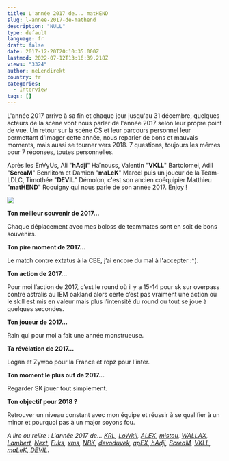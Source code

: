 ```yaml
---
title: L'année 2017 de... matHEND
slug: l-annee-2017-de-mathend
description: "NULL"
type: default
language: fr
draft: false
date: 2017-12-20T20:10:35.000Z
lastmod: 2022-07-12T13:16:39.218Z
views: "3324"
author: neLendirekt
country: fr
categories:
  - Interview
tags: []
---
```

L'année 2017 arrive à sa fin et chaque jour jusqu'au 31 décembre, quelques acteurs de la scène vont nous parler de l'année 2017 selon leur propre point de vue. Un retour sur la scène CS et leur parcours personnel leur permettant d'imager cette année, nous reparler de bons et mauvais moments, mais aussi se tourner vers 2018\. 7 questions, toujours les mêmes pour 7 réponses, toutes personnelles.

Après les EnVyUs, Ali "**hAdji**" Haïnouss, Valentin "**VKLL**" Bartolomei, Adil "**ScreaM**" Benrlitom et Damien "**maLeK**" Marcel puis un joueur de la Team-LDLC, Timothée "**DEVIL**" Démolon, c'est son ancien coéquipier Matthieu "**matHEND**" Roquigny qui nous parle de son année 2017\. Enjoy !

![](//picture/5a1f56cc4e1e1/pic.jpg)

**Ton meilleur souvenir de 2017…**

Chaque déplacement avec mes boloss de teammates sont en soit de bons souvenirs.

**Ton pire moment de 2017…**

Le match contre extatus à la CBE, j’ai encore du mal à l'accepter :^).

**Ton action de 2017…**

Pour moi l’action de 2017, c’est le round où il y a 15-14 pour sk sur overpass contre astralis au IEM oakland alors certe c’est pas vraiment une action où le skill est mis en valeur mais plus l’intensité du round ou tout se joue à quelques secondes.

**Ton joueur de 2017…** 

Rain qui pour moi a fait une année monstrueuse.

**Ta révélation de 2017…**

Logan et Zywoo pour la France et ropz pour l’inter.

**Ton moment le plus ouf de 2017…** 

Regarder SK jouer tout simplement.

**Ton objectif pour 2018 ?** 

Retrouver un niveau constant avec mon équipe et réussir à se qualifier à un minor et pourquoi pas à un major soyons fou.

_A lire ou relire : L'année 2017 de... [KRL](https://flickshot.fr/fr/lannee-2017-de-krl/&5a21d5d31156b), [LoWkii](https://flickshot.fr/fr/lannee-2017-de-lowkii/&5a22ecf6d09a3), [ALEX](https://flickshot.fr/fr/lannee-2017-de-alex/&5a244901b21cf), [mistou](https://flickshot.fr/fr/lannee-2017-de-mistou/&5a25be0c9da4d),_ [_WALLAX_](https://flickshot.fr/fr/lannee-2017-de-wallax/&5a26dfe5e869b)_,_ _[Lambert](https://flickshot.fr/fr/lannee-2017-de-lambert/&5a2832f161d8a),_ _[Next](https://flickshot.fr/fr/lannee-2017-de-next/&5a298221de0f1),_ _[Fuks](https://flickshot.fr/fr/lannee-2017-de-fuks/&5a2af2d3e8568),_ _[xms](https://flickshot.fr/fr/lannee-2017-de-xms/&5a2c2d1845edc),_ _[NBK](https://flickshot.fr/fr/lannee-2017-de-nbk/&5a2d98a6c295e),_ _[devoduvek](https://flickshot.fr/fr/lannee-2017-de-devoduvek/&5a3016eeb35a4),_ [_apEX_](https://flickshot.fr/fr/lannee-2017-de-apex/&5a31841a544a2),_[ hAdji](https://flickshot.fr/fr/lannee-2017-de-hadji/&5a341387eb04a),_ _[ScreaM](https://flickshot.fr/fr/lannee-2017-de-scream/&5a356e1846969),_ _[VKLL](https://flickshot.fr/fr/lannee-2017-de-vkll/&5a36d236788c1),_ _[ maLeK](https://flickshot.fr/fr/lannee-2017-de-malek/&5a382c7a7fb09),_[ _DEVIL_](https://flickshot.fr/fr/lannee-2017-de-devil/&5a3970af4b0d8).
